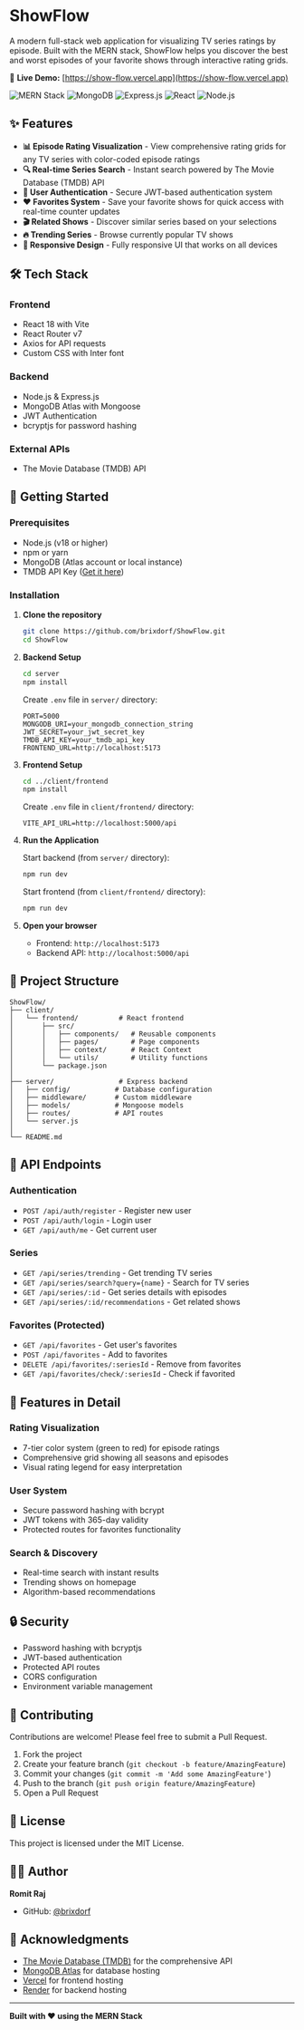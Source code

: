 # ShowFlow

A modern full-stack web application for visualizing TV series ratings by episode. Built with the MERN stack, ShowFlow helps you discover the best and worst episodes of your favorite shows through interactive rating grids.

🔗 **Live Demo:** [https://show-flow.vercel.app](https://show-flow.vercel.app)

![MERN Stack](https://img.shields.io/badge/Stack-MERN-green)
![MongoDB](https://img.shields.io/badge/MongoDB-Atlas-brightgreen)
![Express.js](https://img.shields.io/badge/Express.js-4.x-lightgrey)
![React](https://img.shields.io/badge/React-18.x-blue)
![Node.js](https://img.shields.io/badge/Node.js-20.x-green)

## ✨ Features

- **📊 Episode Rating Visualization** - View comprehensive rating grids for any TV series with color-coded episode ratings
- **🔍 Real-time Series Search** - Instant search powered by The Movie Database (TMDB) API
- **🔐 User Authentication** - Secure JWT-based authentication system
- **❤️ Favorites System** - Save your favorite shows for quick access with real-time counter updates
- **🎬 Related Shows** - Discover similar series based on your selections
- **🔥 Trending Series** - Browse currently popular TV shows
- **📱 Responsive Design** - Fully responsive UI that works on all devices

## 🛠️ Tech Stack

### Frontend
- React 18 with Vite
- React Router v7
- Axios for API requests
- Custom CSS with Inter font

### Backend
- Node.js & Express.js
- MongoDB Atlas with Mongoose
- JWT Authentication
- bcryptjs for password hashing

### External APIs
- The Movie Database (TMDB) API

## 🚀 Getting Started

### Prerequisites
- Node.js (v18 or higher)
- npm or yarn
- MongoDB (Atlas account or local instance)
- TMDB API Key ([Get it here](https://www.themoviedb.org/settings/api))

### Installation

1. **Clone the repository**
   ```bash
   git clone https://github.com/brixdorf/ShowFlow.git
   cd ShowFlow
   ```

2. **Backend Setup**
   ```bash
   cd server
   npm install
   ```
   
   Create `.env` file in `server/` directory:
   ```env
   PORT=5000
   MONGODB_URI=your_mongodb_connection_string
   JWT_SECRET=your_jwt_secret_key
   TMDB_API_KEY=your_tmdb_api_key
   FRONTEND_URL=http://localhost:5173
   ```

3. **Frontend Setup**
   ```bash
   cd ../client/frontend
   npm install
   ```
   
   Create `.env` file in `client/frontend/` directory:
   ```env
   VITE_API_URL=http://localhost:5000/api
   ```

4. **Run the Application**
   
   Start backend (from `server/` directory):
   ```bash
   npm run dev
   ```
   
   Start frontend (from `client/frontend/` directory):
   ```bash
   npm run dev
   ```

5. **Open your browser**
   - Frontend: `http://localhost:5173`
   - Backend API: `http://localhost:5000/api`

## 📁 Project Structure

```
ShowFlow/
├── client/
│   └── frontend/          # React frontend
│       ├── src/
│       │   ├── components/   # Reusable components
│       │   ├── pages/        # Page components
│       │   ├── context/      # React Context
│       │   └── utils/        # Utility functions
│       └── package.json
│
├── server/                # Express backend
│   ├── config/           # Database configuration
│   ├── middleware/       # Custom middleware
│   ├── models/           # Mongoose models
│   ├── routes/           # API routes
│   └── server.js
│
└── README.md
```

## 🔌 API Endpoints

### Authentication
- `POST /api/auth/register` - Register new user
- `POST /api/auth/login` - Login user
- `GET /api/auth/me` - Get current user

### Series
- `GET /api/series/trending` - Get trending TV series
- `GET /api/series/search?query={name}` - Search for TV series
- `GET /api/series/:id` - Get series details with episodes
- `GET /api/series/:id/recommendations` - Get related shows

### Favorites (Protected)
- `GET /api/favorites` - Get user's favorites
- `POST /api/favorites` - Add to favorites
- `DELETE /api/favorites/:seriesId` - Remove from favorites
- `GET /api/favorites/check/:seriesId` - Check if favorited

## 🎨 Features in Detail

### Rating Visualization
- 7-tier color system (green to red) for episode ratings
- Comprehensive grid showing all seasons and episodes
- Visual rating legend for easy interpretation

### User System
- Secure password hashing with bcrypt
- JWT tokens with 365-day validity
- Protected routes for favorites functionality

### Search & Discovery
- Real-time search with instant results
- Trending shows on homepage
- Algorithm-based recommendations

## 🔒 Security

- Password hashing with bcryptjs
- JWT-based authentication
- Protected API routes
- CORS configuration
- Environment variable management

## 🤝 Contributing

Contributions are welcome! Please feel free to submit a Pull Request.

1. Fork the project
2. Create your feature branch (`git checkout -b feature/AmazingFeature`)
3. Commit your changes (`git commit -m 'Add some AmazingFeature'`)
4. Push to the branch (`git push origin feature/AmazingFeature`)
5. Open a Pull Request

## 📝 License

This project is licensed under the MIT License.

## 👨‍💻 Author

**Romit Raj**
- GitHub: [@brixdorf](https://github.com/brixdorf)

## 🙏 Acknowledgments

- [The Movie Database (TMDB)](https://www.themoviedb.org/) for the comprehensive API
- [MongoDB Atlas](https://www.mongodb.com/cloud/atlas) for database hosting
- [Vercel](https://vercel.com/) for frontend hosting
- [Render](https://render.com/) for backend hosting

---

**Built with ❤️ using the MERN Stack**
